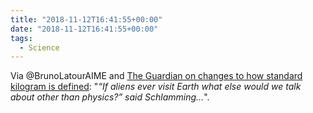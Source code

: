 ```yaml
---
title: "2018-11-12T16:41:55+00:00"
date: "2018-11-12T16:41:55+00:00"
tags:
  - Science
---
```


Via @BrunoLatourAIME and [The Guardian on changes to how standard kilogram is defined](https://www.theguardian.com/science/2018/nov/09/in-the-balance-scientists-vote-on-first-change-to-kilogram-in-century): "*“If aliens ever visit Earth what else would we talk about other than physics?” said Schlamming…*".
